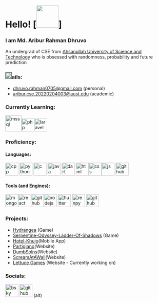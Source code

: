 # Hello! [<img src = 'https://gifdb.com/images/high/pokemon-poliwrath-waving-hello-caxkwd6bb9lwx3q9.gif' height='69'>]

### I am Md. Aribur Rahman Dhruvo

An undergrad of CSE from [Ahsanullah University of Science and Technology](https://www.aust.edu/) who is obsessed with randomness, probability and future prediction

### [<img src='https://upload.wikimedia.org/wikipedia/commons/thumb/7/7e/Gmail_icon_%282020%29.svg/120px-Gmail_icon_%282020%29.svg.png' alt='mail' height='20'>]()ails:

- dhruvo.rahman0705@gmail.com (personal)
- aribur.cse.20220204003@aust.edu (academic)

### Currently Learning:

[<img src='https://elest.io/images/softwares/70/logo.png' alt='mssql' height='50'>](https://www.microsoft.com/en-us/sql-server)[<img src='https://upload.wikimedia.org/wikipedia/commons/thumb/2/27/PHP-logo.svg/1200px-PHP-logo.svg.png' alt='php' height='40'>](https://www.php.net/)[<img src='https://upload.wikimedia.org/wikipedia/commons/thumb/9/9a/Laravel.svg/800px-Laravel.svg.png' alt='laravel' height='40'>](https://laravel.com/)

### Proficiency:

#### Languages:

[<img src='https://upload.wikimedia.org/wikipedia/commons/thumb/1/18/ISO_C%2B%2B_Logo.svg/250px-ISO_C%2B%2B_Logo.svg.png' alt='cpp' height='40'>](https://en.wikipedia.org/wiki/C++) [<img src='https://upload.wikimedia.org/wikipedia/commons/thumb/c/c3/Python-logo-notext.svg/150px-Python-logo-notext.svg.png' alt='python' height='40'>](https://www.python.org/) [<img src='https://upload.wikimedia.org/wikipedia/commons/thumb/1/18/C_Programming_Language.svg/380px-C_Programming_Language.svg.png?20201031132917' alt='c' height='40'>](<https://en.wikipedia.org/wiki/C_(programming_language)>) [<img src='https://upload.wikimedia.org/wikipedia/en/thumb/3/30/Java_programming_language_logo.svg/121px-Java_programming_language_logo.svg.png' alt='java' height='40'>](https://www.java.com/en/) [<img src='https://upload.wikimedia.org/wikipedia/commons/thumb/9/91/Dart-logo-icon.svg/2048px-Dart-logo-icon.svg.png' alt='dart' height='40'>](https://dartpad.dev/) [<img src='https://cdn.iconscout.com/icon/free/png-256/free-html-5-logo-icon-download-in-svg-png-gif-file-formats--programming-langugae-language-pack-logos-icons-1175208.png' alt='html' height='40'>](https://en.wikipedia.org/wiki/HTML)[<img src='https://cdn.iconscout.com/icon/free/png-256/free-css3-logo-icon-download-in-svg-png-gif-file-formats--css-programming-langugae-language-pack-logos-icons-1175237.png?f=webp' alt='css' height='40'>](https://en.wikipedia.org/wiki/CSS)[<img src='https://cdn-icons-png.freepik.com/512/5968/5968292.png' alt='js' height='40'>](https://www.javascript.com/)
[<img src='https://res.cloudinary.com/cagatayc/image/upload/c_scale,w_500/v1493914344/bf.png' alt='github' height='40'>](https://en.wikipedia.org/wiki/Brainfuck)

#### Tools (and Engines):

[<img src='https://svgmix.com/uploads/skillicons/5c80e9-mongodb.svg' alt='mongodb' height='40'>](https://www.mongodb.com/)[<img src='https://upload.wikimedia.org/wikipedia/commons/thumb/3/30/React_Logo_SVG.svg/250px-React_Logo_SVG.svg.png' alt='react' height='40'>](https://react.dev/)[<img src='https://vite.dev/logo.svg' alt='github' height='40'>](https://vite.dev/)[<img src='https://cdn.iconscout.com/icon/free/png-256/free-node-js-logo-icon-download-in-svg-png-gif-file-formats--nodejs-programming-language-pack-logos-icons-1174925.png?f=webp' alt='nodejs' height='40'>](https://nodejs.org/en) [<img src='https://img.icons8.com/color/512/flutter.png' alt='flutter' height='40'>](https://flutter.dev/)
[<img src='https://www.renpy.org/static/index-logo.png' alt='renpy' height='40'>](https://www.renpy.org/) [<img src='https://i.imgur.com/P31DZba.png' alt='github' height='40'>](https://www.rpgmakerweb.com/)

### Projects:

- [Hydrangea](https://kashikizu.itch.io/hydrangea-vn) (Game)
- [Serpentine-Odyssey-Ladder-Of-Shadows](https://github.com/NazimRaianKhan/Serpentine-Odyssey-Ladder-Of-Shadows) (Game)
- [Hotel-Khujo](https://github.com/NazimRaianKhan/Hotel-Khujo)(Mobile App)
- [Partigiano](https://github.com/ARDhruvo/Partigiano)(Website)
- [DumbSolns](https://dumbsolns.github.io/)(Website)
- [ScreamAtAWall](https://screamatawall.github.io/)(Website)
- [Lettuce Games](https://lettucestudios.github.io/) (Website - Currently working on)

### Socials:

[<img src='https://upload.wikimedia.org/wikipedia/commons/thumb/7/7a/Bluesky_Logo.svg/40px-Bluesky_Logo.svg.png' alt='bsky' height='40'>](https://bsky.app/profile/kashikizu.bsky.social) [<img src='https://cdn.jsdelivr.net/npm/simple-icons@3.0.1/icons/github.svg' alt='github' height='40'>](https://github.com/kashikizu) (alt)
